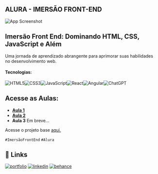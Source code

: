 
## ALURA - IMERSÃO FRONT-END
![App Screenshot](https://www.alura.com.br/assets/img/imersoes/imersao-front-end/share-imersao-front-end-aprenda-programacao-html-css.1704464975.png)


## Imersão Front End: Dominando HTML, CSS, JavaScript e Além

Uma jornada de aprendizado abrangente para aprimorar suas habilidades no desenvolvimento web.

#### Tecnologias:

![HTML5](https://img.shields.io/badge/html5-%23E34F26.svg?style=for-the-badge&logo=html5&logoColor=white)![CSS3](https://img.shields.io/badge/css3-%231572B6.svg?style=for-the-badge&logo=css3&logoColor=white)![JavaScript](https://img.shields.io/badge/javascript-%23323330.svg?style=for-the-badge&logo=javascript&logoColor=%23F7DF1E)![React](https://img.shields.io/badge/react-%2320232a.svg?style=for-the-badge&logo=react&logoColor=%2361DAFB)![Angular](https://img.shields.io/badge/angular-%23DD0031.svg?style=for-the-badge&logo=angular&logoColor=white)![ChatGPT](https://img.shields.io/badge/chatGPT-74aa9c?style=for-the-badge&logo=openai&logoColor=white)
## Acesse as Aulas:

- [**Aula 1**](https://github.com/LeoRodrigues290/alura-imersao-front-end/tree/main/aula-1)
- [**Aula 2**](https://github.com/LeoRodrigues290/alura-imersao-front-end/tree/main/aula-2)
- **Aula 3** Em breve...


Acesse o projeto base [aqui.](https://github.com/alura-cursos/spotify-imersao/tree/main)



`#ImersãoFrontEnd`
`#Alura`


## 🔗 Links
[![portfolio](https://img.shields.io/badge/my_portfolio-000?style=for-the-badge&logo=ko-fi&logoColor=white)](https://github.com/LeoRodrigues290)
[![linkedin](https://img.shields.io/badge/linkedin-0A66C2?style=for-the-badge&logo=linkedin&logoColor=white)](https://www.linkedin.com/in/leonardo-o-rodrigues/)
[![behance](https://img.shields.io/badge/Behance-1769ff?style=for-the-badge&logo=behance&logoColor=white)](https://www.behance.net/leo_rodrigues_)
